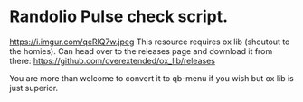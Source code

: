 # Randolio Pulse check script.
https://i.imgur.com/qeRlQ7w.jpeg
This resource requires ox lib (shoutout to the homies). Can head over to the releases page and download it from there: https://github.com/overextended/ox_lib/releases

You are more than welcome to convert it to qb-menu if you wish but ox lib is just superior.
